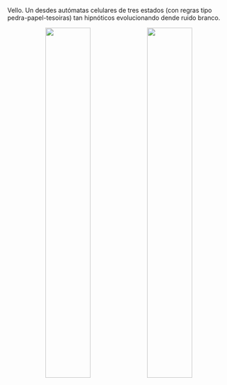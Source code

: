 Vello. Un desdes autómatas celulares de tres estados (con regras tipo pedra-papel-tesoiras) tan hipnóticos evolucionando dende ruido branco.

<p align="center">
  <img src="https://github.com/souca/Processing/blob/main/S002_ruido_to_depredacion_ciclica/S002_ruido_to_depredacion_ciclica_1.png" width="45%" />
  <img src="https://github.com/souca/Processing/blob/main/S002_ruido_to_depredacion_ciclica/S002_ruido_to_depredacion_ciclica_2.png" width="45%" />
</p>

